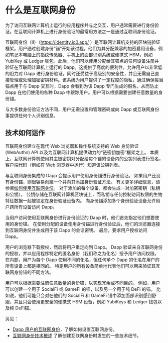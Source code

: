 # 什么是互联网身份

为了访问互联网计算机上运行的应用程序并与之交互，用户通常需要进行身份验证。在互联网计算机上进行身份验证的最常用方法之一是通过互联网身份验证。

互联网身份（II）（https://identity.ic0.app/ ）是互联网计算机支持的区块链验证框架。用户通过创建身份“锚”开始该过程，他们为其分配兼容的加密启用设备，例如笔记本电脑上的指纹传感器、手机上的面部识别系统或便携式 HSM，例如 YubiKey 或 Ledger 钱包。此后，他们可以使用分配给其锚点的任何设备注册并验证在互联网计算机上运行的 Dapp。这提供了高度的便利性，允许用户以非常低的阻力对 Dapp 进行身份验证，同时还受益于高级别的安全性，并且无需自己直接管理或处理加密密钥材料。该系统为用户提供了一定程度的隐私，通过确保每当锚点用于与 Dapp 交互时，Dapp 会看到为该 Dapp 专门生成的假名，从而防止 Dapp 在他们使用的各种 Dapp 中跟踪用户。用户可以根据需要创建任意数量的身份锚。

与大多数身份验证方法不同，用户无需设置和管理密码或向 Dapp 或互联网身份事提供任何个人识别信息。

## 技术如何运作
互联网身份建立在现代 Web 浏览器和操作系统支持的 Web 身份验证 (WebAuthn) API 以及为互联网计算机提供动力的“链密钥加密”框架之上。 本质上，互联网计算机使用其主链密钥对分配给每个锚的设备内的公钥列表进行签名，客户端代码（例如在 Web 浏览器中运行）知道该公钥列表。

与互联网身份集成的 Dapp 会提示用户使用身份锚进行身份验证。 如果用户还没有身份锚，则很容易创建一个并向其添加身份验证方法。 有关更多详细信息，请参阅[如何使用互联网身份](https://smartcontracts.org/docs/ic-identity-guide/auth-how-to.html)。 对于添加的每个设备，都会生成一对加密密钥（私钥和公钥）。 公钥存储在互联网计算机区块链上，而私钥与任何控制访问权限的生物特征数据一起被锁定在身份验证设备内。 向身份锚添加多个身份验证设备允许用户跨所有设备访问 Dapp。

当用户访问使用互联网身份进行身份验证的 Dapp 时，他们首先指定他们想要使用的身份锚。 在使用分配的设备使用身份锚进行身份验证后，他们的浏览器连接到互联网身份并生成用于该 Dapp 的会话密钥。 最后，要求用户授权访问 Dapp。

用户的浏览器下载授权，然后将用户重定向到 Dapp。 Dapp 验证来自互联网身份的授权，并以应用程序特定的匿名身份（我们称之为化名）授予用户访问权限。 在内部，用户为每个 Dapp 使用不同的化名，但任何单个 Dapp 的化名在用户的所有设备上都是相同的。 特定用户的所有设备简单地代表他们可以用来验证其互联网身份锚的不同方法。

用户可以根据需要注册任意数量的身份锚，以实现冗余或不同目的。 例如，用户可以创建一个用于 SocialFi 或 GameFi 的锚，以及另一个用于纯 DeFi 的锚。 比如说，他们可能只会对在他们的 SocialFi 和 GameFi 锚中添加面部识别感到舒服，并且只会使用更安全的便携式 HSM 设备，例如 YubiKeys 和 Ledger 钱包以及纯 DeFi锚。

另见：

- [Dapp 用户的互联网身份](Dapp用户的互联网身份.md)，了解如何设置互联网身份。
- [互联网身份技术概述](互联网身份技术概述.md) 了解创建互联网身份时发生的一些技术细节。
